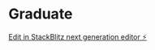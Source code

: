 # Graduate

[Edit in StackBlitz next generation editor ⚡️](https://stackblitz.com/~/github.com/hieu20022002/Graduate)